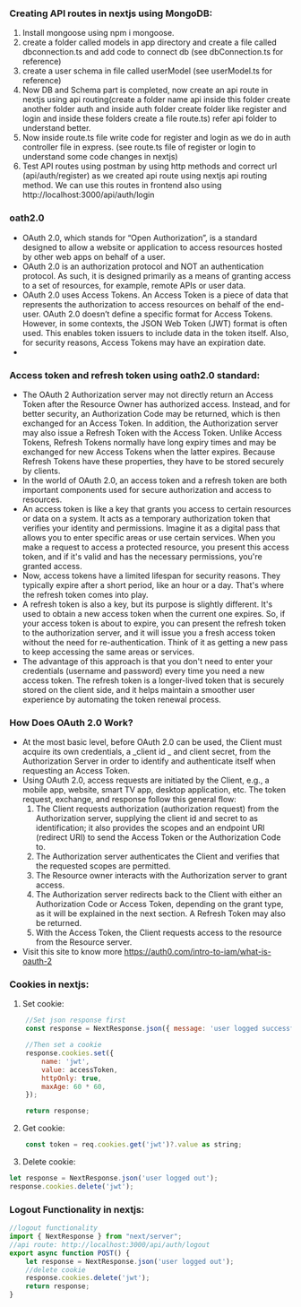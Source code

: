 ### Creating API routes in nextjs using MongoDB:
1. Install mongoose using npm i mongoose.
2. create a folder called models in app directory and create a file called dbconnection.ts and add code to connect db (see dbConnection.ts for reference)
3. create a user schema in file called userModel (see userModel.ts for reference)
4. Now DB and Schema part is completed, now create an api route in nextjs using api routing(create a folder name api inside this folder create another folder auth and inside auth folder create folder like register and login and inside these folders create a file route.ts) refer api folder to understand better.
5. Now inside route.ts file write code for register and login as we do in auth controller file in express. (see route.ts file of register or login to understand some code changes in nextjs)
6. Test API routes using postman by using http methods and correct url (api/auth/register) as we created api route using nextjs api routing method. We can use this routes in frontend also using http://localhost:3000/api/auth/login

### oath2.0
- OAuth 2.0, which stands for “Open Authorization”, is a standard designed to allow a website or application to access resources hosted by other web apps on behalf of a user.
- OAuth 2.0 is an authorization protocol and NOT an authentication protocol. As such, it is designed primarily as a means of granting access to a set of resources, for example, remote APIs or user data.
- OAuth 2.0 uses Access Tokens. An Access Token is a piece of data that represents the authorization to access resources on behalf of the end-user. OAuth 2.0 doesn’t define a specific format for Access Tokens. However, in some contexts, the JSON Web Token (JWT) format is often used. This enables token issuers to include data in the token itself. Also, for security reasons, Access Tokens may have an expiration date.
- 

### Access token and refresh token using oath2.0 standard:
- The OAuth 2 Authorization server may not directly return an Access Token after the Resource Owner has authorized access. Instead, and for better security, an Authorization Code may be returned, which is then exchanged for an Access Token. In addition, the Authorization server may also issue a Refresh Token with the Access Token. Unlike Access Tokens, Refresh Tokens normally have long expiry times and may be exchanged for new Access Tokens when the latter expires. Because Refresh Tokens have these properties, they have to be stored securely by clients.
- In the world of OAuth 2.0, an access token and a refresh token are both important components used for secure authorization and access to resources.
- An access token is like a key that grants you access to certain resources or data on a system. It acts as a temporary authorization token that verifies your identity and permissions. Imagine it as a digital pass that allows you to enter specific areas or use certain services. When you make a request to access a protected resource, you present this access token, and if it's valid and has the necessary permissions, you're granted access.
- Now, access tokens have a limited lifespan for security reasons. They typically expire after a short period, like an hour or a day. That's where the refresh token comes into play.
- A refresh token is also a key, but its purpose is slightly different. It's used to obtain a new access token when the current one expires. So, if your access token is about to expire, you can present the refresh token to the authorization server, and it will issue you a fresh access token without the need for re-authentication. Think of it as getting a new pass to keep accessing the same areas or services.
- The advantage of this approach is that you don't need to enter your credentials (username and password) every time you need a new access token. The refresh token is a longer-lived token that is securely stored on the client side, and it helps maintain a smoother user experience by automating the token renewal process.

### How Does OAuth 2.0 Work?
- At the most basic level, before OAuth 2.0 can be used, the Client must acquire its own credentials, a _client id _ and client secret, from the Authorization Server in order to identify and authenticate itself when requesting an Access Token.
- Using OAuth 2.0, access requests are initiated by the Client, e.g., a mobile app, website, smart TV app, desktop application, etc. The token request, exchange, and response follow this general flow:
    1. The Client requests authorization (authorization request) from the Authorization server, supplying the client id and secret to as identification; it also provides the scopes and an endpoint URI (redirect URI) to send the Access Token or the Authorization Code to.
    2. The Authorization server authenticates the Client and verifies that the requested scopes are permitted.
    3. The Resource owner interacts with the Authorization server to grant access.
    4. The Authorization server redirects back to the Client with either an Authorization Code or Access Token, depending on the grant type, as it will be explained in the next section. A Refresh Token may also be returned.
    5. With the Access Token, the Client requests access to the resource from the Resource server.
- Visit this site to know more https://auth0.com/intro-to-iam/what-is-oauth-2

### Cookies in nextjs:
1. Set cookie:
```js
    //Set json response first
    const response = NextResponse.json({ message: 'user logged successful',  newUser}, { status: 200 });

    //Then set a cookie
    response.cookies.set({
        name: 'jwt',
        value: accessToken,
        httpOnly: true,
        maxAge: 60 * 60,
    });

    return response;
```

2. Get cookie:
```js
    const token = req.cookies.get('jwt')?.value as string;
```

3. Delete cookie:
```js
let response = NextResponse.json('user logged out');
response.cookies.delete('jwt');
```

### Logout Functionality in nextjs:
```js
//logout functionality
import { NextResponse } from "next/server";
//api route: http://localhost:3000/api/auth/logout
export async function POST() {
    let response = NextResponse.json('user logged out');
    //delete cookie
    response.cookies.delete('jwt');
    return response;
}
```
